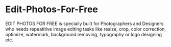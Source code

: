 # Edit-Photos-For-Free
EDIT PHOTOS FOR FREE is specially built for Photographers and Designers who needs repeatitive image editing tasks like resize, crop, color correction, optimize, watermark, background removing, typography or logo designing etc.
